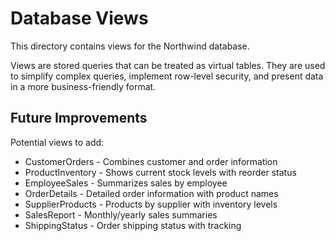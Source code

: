 # Database Views

This directory contains views for the Northwind database.

Views are stored queries that can be treated as virtual tables. They are used to simplify complex queries, implement row-level security, and present data in a more business-friendly format.

## Future Improvements

Potential views to add:
- CustomerOrders - Combines customer and order information
- ProductInventory - Shows current stock levels with reorder status
- EmployeeSales - Summarizes sales by employee
- OrderDetails - Detailed order information with product names
- SupplierProducts - Products by supplier with inventory levels
- SalesReport - Monthly/yearly sales summaries
- ShippingStatus - Order shipping status with tracking
